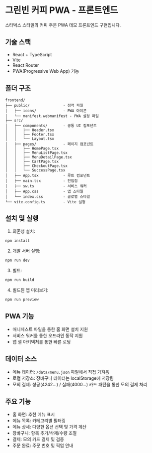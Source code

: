 # 그린빈 커피 PWA - 프론트엔드

스타벅스 스타일의 커피 주문 PWA 데모 프론트엔드 구현입니다.

## 기술 스택

- React + TypeScript
- Vite
- React Router
- PWA(Progressive Web App) 기능

## 폴더 구조

```
frontend/
├── public/               - 정적 파일
│   ├── icons/            - PWA 아이콘
│   └── manifest.webmanifest - PWA 설정 파일
├── src/
│   ├── components/       - 공통 UI 컴포넌트
│   │   ├── Header.tsx
│   │   ├── Footer.tsx
│   │   └── Layout.tsx
│   ├── pages/            - 페이지 컴포넌트
│   │   ├── HomePage.tsx
│   │   ├── MenuListPage.tsx
│   │   ├── MenuDetailPage.tsx
│   │   ├── CartPage.tsx
│   │   ├── CheckoutPage.tsx
│   │   └── SuccessPage.tsx
│   ├── App.tsx           - 루트 컴포넌트
│   ├── main.tsx          - 진입점
│   ├── sw.ts             - 서비스 워커
│   ├── App.css           - 앱 스타일
│   └── index.css         - 글로벌 스타일
└── vite.config.ts        - Vite 설정
```

## 설치 및 실행

1. 의존성 설치:

```bash
npm install
```

2. 개발 서버 실행:

```bash
npm run dev
```

3. 빌드:

```bash
npm run build
```

4. 빌드된 앱 미리보기:

```bash
npm run preview
```

## PWA 기능

- 매니페스트 파일을 통한 홈 화면 설치 지원
- 서비스 워커를 통한 오프라인 동작 지원
- 앱 셸 아키텍처를 통한 빠른 로딩

## 데이터 소스

- 메뉴 데이터: `/data/menu.json` 파일에서 직접 가져옴
- 로컬 저장소: 장바구니 데이터는 localStorage에 저장됨
- 모의 결제: 성공(4242...) / 실패(4000...) 카드 패턴을 통한 모의 결제 처리

## 주요 기능

- 홈 화면: 추천 메뉴 표시
- 메뉴 목록: 카테고리별 필터링
- 메뉴 상세: 다양한 옵션 선택 및 가격 계산
- 장바구니: 항목 추가/삭제/수량 조절
- 결제: 모의 카드 결제 및 검증
- 주문 완료: 주문 번호 및 픽업 안내